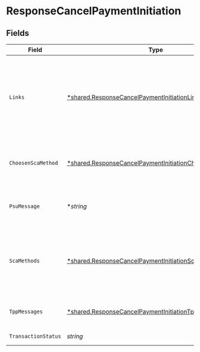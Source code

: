 # ResponseCancelPaymentInitiation


## Fields

| Field                                                                                                                                     | Type                                                                                                                                      | Required                                                                                                                                  | Description                                                                                                                               | Example                                                                                                                                   |
| ----------------------------------------------------------------------------------------------------------------------------------------- | ----------------------------------------------------------------------------------------------------------------------------------------- | ----------------------------------------------------------------------------------------------------------------------------------------- | ----------------------------------------------------------------------------------------------------------------------------------------- | ----------------------------------------------------------------------------------------------------------------------------------------- |
| `Links`                                                                                                                                   | [*shared.ResponseCancelPaymentInitiationLinks](../../models/shared/responsecancelpaymentinitiationlinks.md)                               | :heavy_minus_sign:                                                                                                                        | Lista de hipervínculos para ser reconocidos por el TPP. Dependen de la decisión que tome el ASPSP dinámicamente al evaluar la operación.  |                                                                                                                                           |
| `ChoosenScaMethod`                                                                                                                        | [*shared.ResponseCancelPaymentInitiationChoosenScaMethod](../../models/shared/responsecancelpaymentinitiationchoosenscamethod.md)         | :heavy_minus_sign:                                                                                                                        | NO SOPORTADO EN ESTA VERSIÓN. SOLO EMBEBIDO                                                                                               |                                                                                                                                           |
| `PsuMessage`                                                                                                                              | **string*                                                                                                                                 | :heavy_minus_sign:                                                                                                                        | Texto enviado al TPP a través del HUB para ser mostrado al PSU.                                                                           | Mensaje de ejemplo                                                                                                                        |
| `ScaMethods`                                                                                                                              | [*shared.ResponseCancelPaymentInitiationScaMethods](../../models/shared/responsecancelpaymentinitiationscamethods.md)                     | :heavy_minus_sign:                                                                                                                        | Este elemento es contenido si SCA es requerido y si el PSU puede elegir entre diferentes métodos de autenticación.                        |                                                                                                                                           |
| `TppMessages`                                                                                                                             | [*shared.ResponseCancelPaymentInitiationTppMessages](../../models/shared/responsecancelpaymentinitiationtppmessages.md)                   | :heavy_minus_sign:                                                                                                                        | Mensaje para el TPP enviado a través del HUB.                                                                                             |                                                                                                                                           |
| `TransactionStatus`                                                                                                                       | *string*                                                                                                                                  | :heavy_check_mark:                                                                                                                        | Estado de la transacción.                                                                                                                 |                                                                                                                                           |